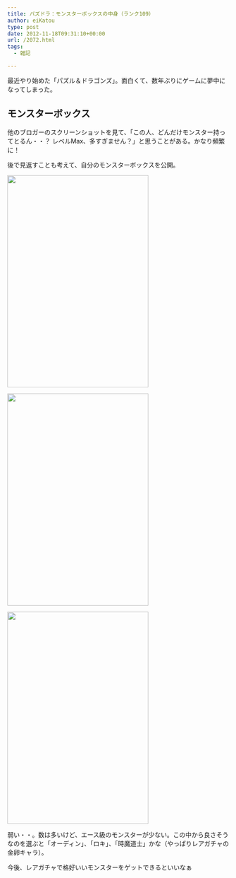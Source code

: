 ```yaml
---
title: パズドラ：モンスターボックスの中身（ランク109）
author: eiKatou
type: post
date: 2012-11-18T09:31:10+00:00
url: /2072.html
tags:
  - 雑記

---
```

最近やり始めた「パズル＆ドラゴンズ」。面白くて、数年ぶりにゲームに夢中になってしまった。

## モンスターボックス

他のブロガーのスクリーンショットを見て、「この人、どんだけモンスター持ってとるん・・？ レベルMax、多すぎません？」と思うことがある。かなり頻繁に！

後で見返すことも考えて、自分のモンスターボックスを公開。
  
[<img src="http://eikatou.net/blog/wp-content/uploads/2012/11/IMG_0951.jpg" alt="" title="IMG_0951" width="320" height="480" class="alignnone size-full wp-image-2073" srcset="/uploads/2012/11/IMG_0951.jpg 320w, /uploads/2012/11/IMG_0951-200x300.jpg 200w" sizes="(max-width: 320px) 100vw, 320px" />][1]
  
[<img src="http://eikatou.net/blog/wp-content/uploads/2012/11/IMG_0952.jpg" alt="" title="IMG_0952" width="320" height="480" class="alignnone size-full wp-image-2074" srcset="/uploads/2012/11/IMG_0952.jpg 320w, /uploads/2012/11/IMG_0952-200x300.jpg 200w" sizes="(max-width: 320px) 100vw, 320px" />][2]
  
[<img src="http://eikatou.net/blog/wp-content/uploads/2012/11/IMG_0954.jpg" alt="" title="IMG_0954" width="320" height="480" class="alignnone size-full wp-image-2075" srcset="/uploads/2012/11/IMG_0954.jpg 320w, /uploads/2012/11/IMG_0954-200x300.jpg 200w" sizes="(max-width: 320px) 100vw, 320px" />][3] 

弱い・・。数は多いけど、エース級のモンスターが少ない。この中から良さそうなのを選ぶと「オーディン」、「ロキ」、「時魔道士」かな（やっぱりレアガチャの金卵キャラ）。

今後、レアガチャで格好いいモンスターをゲットできるといいなぁ

 [1]: http://eikatou.net/blog/wp-content/uploads/2012/11/IMG_0951.jpg
 [2]: http://eikatou.net/blog/wp-content/uploads/2012/11/IMG_0952.jpg
 [3]: http://eikatou.net/blog/wp-content/uploads/2012/11/IMG_0954.jpg
